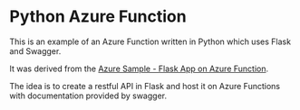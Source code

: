 # Python Azure Function

This is an example of an Azure Function written in Python which uses Flask and Swagger.

It was derived from the [Azure Sample - Flask App on Azure Function](https://github.com/Azure-Samples/flask-app-on-azure-functions/tree/main).

The idea is to create a restful API in Flask and host it on Azure Functions with documentation provided by swagger.
